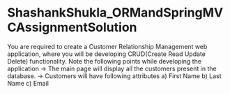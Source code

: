 # ShashankShukla_ORMandSpringMVCAssignmentSolution

You are required to create a Customer Relationship Management web application, where you
will be developing CRUD(Create Read Update Delete) functionality.
Note the following points while developing the application
→ The main page will display all the customers present in the database.
→ Customers will have following attributes
a) First Name
b) Last Name
c) Email
